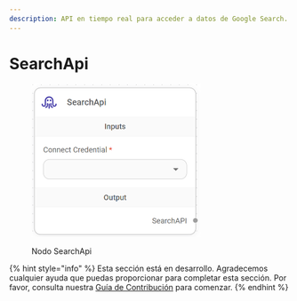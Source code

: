 ```yaml
---
description: API en tiempo real para acceder a datos de Google Search.
---
```


# SearchApi

<figure><img src="../../../../.gitbook/assets/image (9) (1) (1) (1) (1).png" alt="" width="304"><figcaption><p>Nodo SearchApi</p></figcaption></figure>

{% hint style="info" %}
Esta sección está en desarrollo. Agradecemos cualquier ayuda que puedas proporcionar para completar esta sección. Por favor, consulta nuestra [Guía de Contribución](../../../../contributing/) para comenzar.
{% endhint %}
